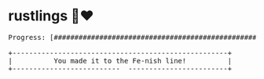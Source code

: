 <div class="oranda-hide">

# rustlings 🦀❤️

</div>

<pre>
Progress: [###########################################################>] 95/96 (99.0 %)                🎉 All exercises completed! 🎉

+----------------------------------------------------+
|          You made it to the Fe-nish line!          |
+--------------------------  ------------------------+
</pre>